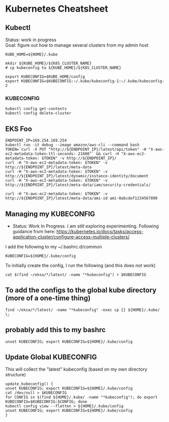 # Kubernetes Cheatsheet


## Kubectl
Status: work in progress  
Goal: figure out how to manage several clusters from my admin host  

```
KUBE_HOME=${HOME}/.kube

mkdir ${KUBE_HOME}/${K8S_CLUSTER_NAME}
# cp kubeconfig to ${KUBE_HOME}/${K8S_CLUSTER_NAME}

export KUBECONFIG=$KUBE_HOME/config
export KUBECONFIG=$KUBECONFIG:~/.kube/kubeconfig-1:~/.kube/kubeconfig-2
```

### KUBECONFIG

```
kubectl config get-contexts
kubectl config delete-cluster 

```

## EKS Foo

```
ENDPOINT_IP=169.254.169.254
kubectl run -it debug --image amazon/aws-cli --command bash
TOKEN=`curl -X PUT "http://${ENDPOINT_IP}/latest/api/token" -H "X-aws-ec2-metadata-token-ttl-seconds: 21600"` && curl -H "X-aws-ec2-metadata-token: $TOKEN" -v http://${ENDPOINT_IP}/
curl -H "X-aws-ec2-metadata-token: $TOKEN" -v http://${ENDPOINT_IP}/latest/meta-data
curl -H "X-aws-ec2-metadata-token: $TOKEN" -v http://${ENDPOINT_IP}/latest/dynamic/instance-identity/document
curl -H "X-aws-ec2-metadata-token: $TOKEN" -v http://${ENDPOINT_IP}/latest/meta-data/iam/security-credentials/

curl -H "X-aws-ec2-metadata-token: $TOKEN" -v http://${ENDPOINT_IP}/latest/meta-data/ami-id ami-0abcdef1234567890                    

```

## Managing my KUBECONFIG
- Status:  Work In Progress.  I am still exploring experimenting.
Following guidance from here: https://kubernetes.io/docs/tasks/access-application-cluster/configure-access-multiple-clusters/

I add the following to my ~/.bashrc.d/common 
```
KUBECONFIG=${HOME}/.kube/config
```

To initially create the config, I run the following (and this does not work)
```
cat $(find ~/eksa/*/latest/ -name "*kubeconfig") > $KUBECONFIG
```

## To add the configs to the global kube directory (more of a one-time thing)
```
find ~/eksa/*/latest/ -name "*kubeconfig" -exec cp {} ${HOME}/.kube/ \;
```

## probably add this to my bashrc
```
unset KUBECONFIG; export KUBECONFIG=${HOME}/.kube/config
```
## Update Global KUBECONFIG
This will collect the "latest" kubeconfig (based on my own directory structure)
```
update_kubeconfig() {
unset KUBECONFIG; export KUBECONFIG=${HOME}/.kube/config
cat /dev/null > $KUBECONFIG
for CONFIG in $(find ${HOME}/.kube/ -name "*kubeconfig"); do export KUBECONFIG=$KUBECONFIG:$CONFIG; done
kubectl config view --flatten > ${HOME}/.kube/config
unset KUBECONFIG; export KUBECONFIG=${HOME}/.kube/config
}

```
